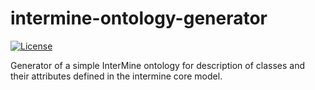 # intermine-ontology-generator
[![License](http://img.shields.io/badge/license-LGPL_2.1-blue.svg?style=flat)](https://github.com/intremine/intermine-ontology-generator/blob/master/LICENSE)

Generator of a simple InterMine ontology for description of classes and their attributes defined in the intermine core model.





